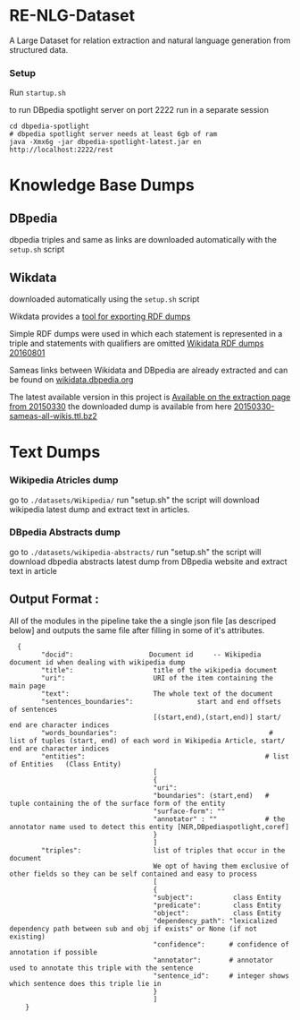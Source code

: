 # RE-NLG-Dataset
A Large Dataset for relation extraction and natural language generation from structured data. 


### Setup 

Run `startup.sh` 

to run DBpedia spotlight server on port 2222 run in a separate session
```
cd dbpedia-spotlight
# dbpedia spotlight server needs at least 6gb of ram
java -Xmx6g -jar dbpedia-spotlight-latest.jar en http://localhost:2222/rest 
```
# Knowledge Base Dumps
## DBpedia

dbpedia triples and same as links are downloaded automatically with the `setup.sh` script

## Wikdata

downloaded automatically using the `setup.sh` script

Wikdata provides a [tool for exporting RDF dumps](http://tools.wmflabs.org/wikidata-exports/rdf/index.html)
 
Simple RDF dumps were used in which each statement is represented in a triple and statements with qualifiers are omitted
[Wikidata RDF dumps 20160801](http://tools.wmflabs.org/wikidata-exports/rdf/exports/20160801/dump_download.html)

Sameas links between Wikidata and DBpedia are already extracted and can be found on [wikidata.dbpedia.org](http://wikidata.dbpedia.org/)

The latest available version in this project is [Available on the extraction page from 20150330](http://wikidata.dbpedia.org/downloads/20150330/)
the downloaded dump is available from here [20150330-sameas-all-wikis.ttl.bz2](http://wikidata.dbpedia.org/downloads/20150330/wikidatawiki-20150330-sameas-all-wikis.ttl.bz2)

# Text Dumps

### Wikipedia Atricles dump
go to `./datasets/Wikipedia/`
run "setup.sh"
the script will download wikipedia latest dump and extract text in articles.

### DBpedia Abstracts dump
go to `./datasets/wikipedia-abstracts/`
run "setup.sh"
the script will download dbpedia abstracts latest dump from DBpedia website
and extract text in article

## Output Format :
All of the modules in the pipeline take the a single json file [as descriped below]
 and outputs the same file after filling in some of it's attributes.
```
  {
        "docid":                   Document id     -- Wikipedia document id when dealing with wikipedia dump
        "title":                    title of the wikipedia document
        "uri":                      URI of the item containing the main page
        "text":                     The whole text of the document
        "sentences_boundaries":                start and end offsets of sentences
                                    [(start,end),(start,end)] start/ end are character indices
        "words_boundaries":                                      # list of tuples (start, end) of each word in Wikipedia Article, start/ end are character indices
        "entities":                                             # list of Entities   (Class Entity)
                                    [
                                    {
                                    "uri":
                                    "boundaries": (start,end)   # tuple containing the of the surface form of the entity
                                    "surface-form": ""
                                    "annotator" : ""            # the annotator name used to detect this entity [NER,DBpediaspotlight,coref]
                                    }
                                    ]
        "triples":                  list of triples that occur in the document
                                    We opt of having them exclusive of other fields so they can be self contained and easy to process
                                    [
                                    {
                                    "subject":          class Entity
                                    "predicate":        class Entity
                                    "object":           class Entity
                                    "dependency_path": "lexicalized dependency path between sub and obj if exists" or None (if not existing)
                                    "confidence":      # confidence of annotation if possible
                                    "annotator":       # annotator used to annotate this triple with the sentence
                                    "sentence_id":     # integer shows which sentence does this triple lie in
                                    }
                                    ]
    }
```

